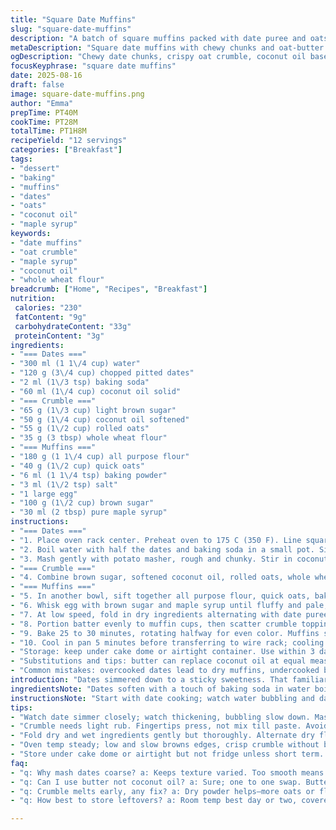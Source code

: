 ```yaml
---
title: "Square Date Muffins"
slug: "square-date-muffins"
description: "A batch of square muffins packed with date puree and oats, topped with a crumbly oat-butter streusel. Dairy swapped for coconut oil gives subtle richness without lactose. Brown sugar balanced with maple syrup for deeper sweetness. Quick oats swap for rolled oats adds rustic texture. Bake until golden, edges crisp, toothpick clean but moist crumb. Rest on wire rack; muffling scents of warm dates and baked oats fill kitchen."
metaDescription: "Square date muffins with chewy chunks and oat-butter crumble. Coconut oil swaps dairy for tender crumb. Maple syrup and brown sugar deepen sweet notes. Rustic texture, golden edges."
ogDescription: "Chewy date chunks, crispy oat crumble, coconut oil base. Square muffins with rustic texture and rich sweetness from maple and brown sugar. Bake low, watch for golden crackle."
focusKeyphrase: "square date muffins"
date: 2025-08-16
draft: false
image: square-date-muffins.png
author: "Emma"
prepTime: PT40M
cookTime: PT28M
totalTime: PT1H8M
recipeYield: "12 servings"
categories: ["Breakfast"]
tags:
- "dessert"
- "baking"
- "muffins"
- "dates"
- "oats"
- "coconut oil"
- "maple syrup"
keywords:
- "date muffins"
- "oat crumble"
- "maple syrup"
- "coconut oil"
- "whole wheat flour"
breadcrumb: ["Home", "Recipes", "Breakfast"]
nutrition: 
 calories: "230"
 fatContent: "9g"
 carbohydrateContent: "33g"
 proteinContent: "3g"
ingredients:
- "=== Dates ==="
- "300 ml (1 1\/4 cup) water"
- "120 g (3\/4 cup) chopped pitted dates"
- "2 ml (1\/3 tsp) baking soda"
- "60 ml (1\/4 cup) coconut oil solid"
- "=== Crumble ==="
- "65 g (1\/3 cup) light brown sugar"
- "50 g (1\/4 cup) coconut oil softened"
- "55 g (1\/2 cup) rolled oats"
- "35 g (3 tbsp) whole wheat flour"
- "=== Muffins ==="
- "180 g (1 1\/4 cup) all purpose flour"
- "40 g (1\/2 cup) quick oats"
- "6 ml (1 1\/4 tsp) baking powder"
- "3 ml (1\/2 tsp) salt"
- "1 large egg"
- "100 g (1\/2 cup) brown sugar"
- "30 ml (2 tbsp) pure maple syrup"
instructions:
- "=== Dates ==="
- "1. Place oven rack center. Preheat oven to 175 C (350 F). Line square muffin pan (12 wells) with paper or silicone cups."
- "2. Boil water with half the dates and baking soda in a small pot. Simmer medium heat, stir to prevent sticking. Watch when dates begin to dissolve into thick, jammy texture — about 8 minutes. Remove from heat."
- "3. Mash gently with potato masher, rough and chunky. Stir in coconut oil chunks to melt slowly, mix well. Set aside to cool slightly while prepping crumble."
- "=== Crumble ==="
- "4. Combine brown sugar, softened coconut oil, rolled oats, whole wheat flour. Rub with fingertips just until mixture clumps lightly. No overmixing; crumbs should hold loosely together."
- "=== Muffins ==="
- "5. In another bowl, sift together all purpose flour, quick oats, baking powder, salt. Toss well for even rise and texture."
- "6. Whisk egg with brown sugar and maple syrup until fluffy and pale, about 3 minutes using electric mixer — slows grainy feel, adds air."
- "7. At low speed, fold in dry ingredients alternating with date puree mixture. Incorporate remaining chopped dates last — bursts of chewy sweetness inside the batter. Avoid overmixing; batter thick, a bit lumpy."
- "8. Portion batter evenly to muffin cups, then scatter crumble topping generously. It will crisp and caramelize, forming golden islands."
- "9. Bake 25 to 30 minutes, rotating halfway for even color. Muffins should rise, edges firm and browned, crumble crunchy and fragrant. Test with toothpick—should come out with moist crumbs but no wet batter."
- "10. Cool in pan 5 minutes before transferring to wire rack; cooling stops carryover cooking and preserves crumb texture."
- "Storage: keep under cake dome or airtight container. Use within 3 days for best texture, reheat briefly to revive crumb."
- "Substitutions and tips: butter can replace coconut oil at equal measure. Use regular oats if rolled unavailable, but quick oats speed baking. Maple syrup adds depth; honey or molasses can substitute but adjust sweetness down by a tbsp. Dates can be swapped for dried figs or raisins; soak longer for softness. Don’t skip baking soda—reacts with acids in dates to lift muffins."
- "Common mistakes: overcooked dates lead to dry muffins, undercooked batter yields gummy bites. Crumble too wet and it melts into batter, too dry and it browns too soon. Watch crumb color; deep golden means caramel notes. Batter should be thick but scoopable, not runny or stiff."
introduction: "Dates simmered down to a sticky sweetness. That familiar smell drifting through the kitchen while the butter—or more recently, coconut oil—melts slowly, merging into a thick paste. No fluffing up, no fancy tricks. Just texture: chewy chunks dancing with soft oats, under a crisp rooftop of buttery crumble. I swap quick oats for rolled, more bite, more chew. Maple syrup sneaking in, richer than sugar alone. Muffins square, easier to slice, share. Bake low enough to brown edges slowly, catch that crackle as crumble crisps. Rest after baking, because muffling scents tease and best flavor settles when cooled. I learned the hard way, underbaking leaves wet crumbs, overbaking dries to dust. Timing morphs to sight and feel; muffin edges firm, toothpick with moist crumbs, crumble a golden crunch cracking with each bite. Cozy, rustic, not fussy. Almost forgiving, if you watch the dates."
ingredientsNote: "Dates soften with a touch of baking soda in water boiling down into a thick slurry, sweet and slightly alkaline to balance acidity—this tricks the crumb to rise beautifully. Replacing butter with coconut oil introduces subtle coconut background notes without heavy dairy, keeps texture tender. Crumble uses rolled oats for rustic chew, whole wheat flour for deeper earthiness instead of plain all-purpose. Flours balanced to maintain moisture but avoid dense result common with too many whole grains. Brown sugar melds with maple syrup adding natural depth over pure refined sugar."
instructionsNote: "Start with date cooking; watch water bubbling and dates breaking down—tick off when mixture thickens, not too liquid or pasty. Mashing immediately after simmer keeps chunky bits, which prevent dull uniformity in texture; too smooth and muffins become dense. Cool puree before mixing to prevent egg scrambling or crumble melting upon contact. Crumble mixing demands light touch—fingertip rubs release little oil pockets and create flakiness atop muffins, not solid lumps. Flour in crumble powders absorb fat evenly, avoid greasy topping. Muffin batter chores first dry ingredients sifted with quick oats then mixed into airy egg-brown sugar whip; that process keeps batter light. Folding in date puree alternates moisture without sogginess. Resting batter isn’t necessary but be gentle folding last chopped dates. Fill muffin cavities evenly, tap pan lightly to eliminate air bubbles but not flatten surface. Scattering crumble with care, some sinks but majority stays atop for crunchy showdown."
tips:
- "Watch date simmer closely; watch thickening, bubbling slow down. Mash with back of spoon or masher, keep bits chunky. Over-smooth puree and crumb turns dense. Cooling puree cools batter too; eggs don’t scramble, crumble stays crumbly."
- "Crumble needs light rub. Fingertips press, not mix till paste. Avoid greasy lumps. Throw in extra oats or flour if crumble melting on bake—excess fat softens crumbs; absorb with dry powder. Rest crumble while prepping batter so oil settles."
- "Fold dry and wet ingredients gently but thoroughly. Alternate dry flour mix with date puree — prevents lumps, evens moisture. Final swirl in chopped dates for bursts. Overmix, muffins tough. Batter thick, lumpy is good. Tap pan, get rid of air bubbles, not flatten tops."
- "Oven temp steady; low and slow browns edges, crisp crumble without burning. Watch sugary sticky scent; golden crackle sound means done. Toothpick check—moist crumbs cling, no wet batter. Rotate pan halfway for even browning. Dark pans need temp drop, 10 C approx."
- "Store under cake dome or airtight but not fridge unless short term. Refrigeration dries crumb fast. Reheat quick in toaster or oven; short bursts revive warmth, soften but keep texture. Day-old puree can prep ahead. Swaps: figs or raisins for dates, butter for coconut oil same vol. Maple syrup replace honey or molasses—adjust sugar down."
faq:
- "q: Why mash dates coarse? a: Keeps texture varied. Too smooth means soggy muffins, loses chewy bits. Chunky bits bind moisture while giving bursts—balances between paste and chew. Expect some lumps in batter, not uniform paste."
- "q: Can I use butter not coconut oil? a: Sure; one to one swap. Butter richer, adds dairy notes. Coconut oil lighter, subtle flavor, less heavy. If swapping, soften butter; cold changes crumble and mix texture. Melted butter risks greasy crumble."
- "q: Crumble melts early, any fix? a: Dry powder helps—more oats or flour into crumble mix so fat doesn’t pool before baking. Mix lightly but incorporate well. Cold crumble before topping muffins slows melting. Baking temp matters; too hot melts fat fast, less crisp layers."
- "q: How best to store leftovers? a: Room temp best day or two, covered tight. Avoid fridge unless short term; crumb dries fast, lose chew. Use airtight container or under cloche. Reheat in toaster oven or brief microwave burst; keep moist but not soggy."

---
```

